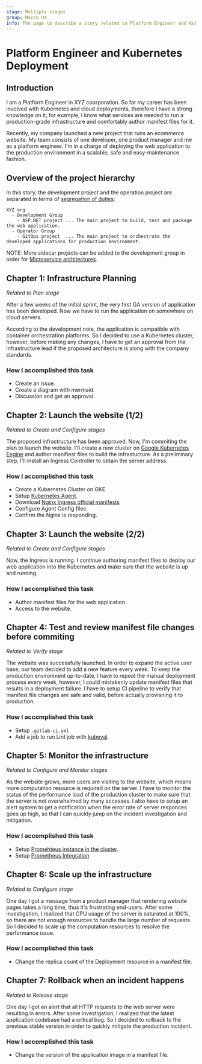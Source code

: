 ```yaml
---
stage: Multiple stages
group: Macro UX
info: The page to describe a story related to Platform Engineer and Kubernetes Deployment.
---
```


# Platform Engineer and Kubernetes Deployment

## Introduction

I am a Platform Engineer in XYZ coorporation.
So far my career has been involved with Kubernetes and cloud deployments, therefore I have a strong knowledge on it,
for example, I know what services are needed to run a production-grade infrastructure
and comfortably author manifest files for it.

Recently, my company launched a new project that runs an ecommerce website.
My team consists of one developer, one product manager and me as a platform engineer.
I'm in a charge of deploying the web application to the production environment
in a scalable, safe and easy-maintenance fashion.

## Overview of the project hierarchy

In this story, the development project and the operation project are separated
in terms of [segregation of duties](https://medium.com/@jeehad.jebeile/devops-and-segregation-of-duties-9c1a1bea022e):

```
XYZ org
  - Development Group
    - ASP.NET project ... The main project to build, test and package the web application.
  - Operator Group
    - GitOps project  ... The main project to orchestrate the developed applications for production environment.
```

NOTE: More sidecar projects can be added to the development group in order for [Microservice architectures](https://about.gitlab.com/topics/microservices/).

## Chapter 1: Infrastructure Planning

_Related to Plan stage_

After a few weeks of the initial sprint, the very first GA version of application
has been developed.
Now we have to run the application on somewhere on cloud servers.

According to the development note,
the application is compatible with container orchestration platforms.
So I decided to use a Kubernetes cluster, however,
before making any changes,
I have to get an approval from the infrastructure lead if the proposed architecture
is along with the company standards.

### How I accomplished this task

- Create an issue.
- Create a diagram with mermaid.
- Discussion and get an approval.

## Chapter 2: Launch the website (1/2)

_Related to Create and Configure stages_

The proposed infrastructure has been approved. Now, I'm commiting the
plan to launch the website. I'll create a new cluster on [Google Kubernetes Engine](https://cloud.google.com/kubernetes-engine)
and author manifiest files to build the infrastucture.
As a preliminary step, I'll install an Ingress Controller to obtain the server address.

### How I accomplished this task

- Create a Kubernetes Cluster on GKE.
- Setup [Kubernetes Agent](https://docs.gitlab.com/ee/user/clusters/agent/install/index.html).
- Download [Nginx Ingress official manifests](https://docs.nginx.com/nginx-ingress-controller/installation/installation-with-manifests/#2-create-common-resources)
- Configure Agent Config files.
- Confirm the Nginx is responding.

## Chapter 3: Launch the website (2/2)

_Related to Create and Configure stages_

Now, the Ingress is running. I continue authoring manifest files to
deploy our web application into the Kubernetes and make sure that the website is up and running.

### How I accomplished this task

- Author manifest files for the web application.
- Access to the website.

## Chapter 4: Test and review manifest file changes before commiting

_Related to Verify stage_

The website was successfully launched. In order to expand the active user base,
our team decided to add a new feature every week.
To keep the production environment up-to-date, I have to repeat the manual deployment process
every week, however, I could mistakenly update manifest files that results in a deployment failure.
I have to setup CI pipeline to verify that manifest file changes are safe and valid, before actually provisning it to production.

### How I accomplished this task

- Setup `.gitlab-ci.yml`
- Add a job to run Lint job with [kubeval](https://hub.docker.com/r/garethr/kubeval).

## Chapter 5: Monitor the infrastructure

_Related to Configure and Monitor stages_

As the website grows, more users are visiting to the website, which means
more computation resource is required on the server.
I have to monitor the status of the performance load of the production cluster
to make sure that the server is not overwhelmed by many accesses.
I also have to setup an alert system to get a notification when the error rate of server responces goes up high,
so that I can quickly jump on the incident investigation and mitigation.

### How I accomplished this task

- Setup [Promehteus instance in the cluster](https://devopscube.com/setup-prometheus-monitoring-on-kubernetes/).
- Setup [Prometheus Integration](https://docs.gitlab.com/ee/user/project/integrations/prometheus.html)

## Chapter 6: Scale up the infrastructure

_Related to Configure stage_

One day I got a message from a product manager that
rendering website pages takes a long time, thus it's frustrating end-users.
After some investigation, I realized that CPU usage of the server is saturated at 100%,
so there are not enough resources to handle the large number of requests.
So I decided to scale up the computation resources to resolve the performance issue.

### How I accomplished this task

- Change the replica count of the Deployment resource in a manifest file.

## Chapter 7: Rollback when an incident happens

_Related to Release stage_

One day I got an alert that all HTTP requests to the web server were resulting in errors.
After some investigation, I realized that the latest application codebase had a critical bug.
So I decided to rollback to the previous stable version in order to quickly mitigate the
production incident.

### How I accomplished this task

- Change the version of the application image in a manifest file.
